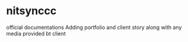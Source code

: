 # nitsynccc
official documentations 
Adding portfolio and client story along with any media provided bt client
